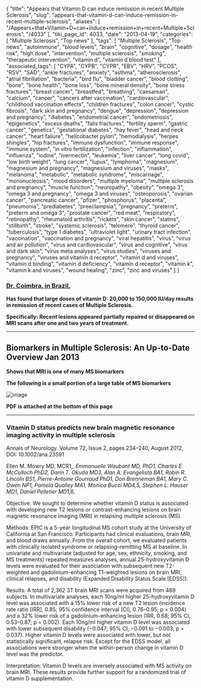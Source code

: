 {
    "title": "Appears that Vitamin D can induce remission in recent Multiple Sclerosis",
    "slug": "appears-that-vitamin-d-can-induce-remission-in-recent-multiple-sclerosis",
    "aliases": [
        "/Appears+that+Vitamin+D+can+induce+remission+in+recent+Multiple+Sclerosis",
        "/4033"
    ],
    "tiki_page_id": 4033,
    "date": "2013-04-19",
    "categories": [
        "Multiple Sclerosis",
        "Top news"
    ],
    "tags": [
        "Multiple Sclerosis",
        "Top news",
        "autoimmune",
        "blood levels",
        "brain",
        "cognitive",
        "dosage",
        "health risk",
        "high dose",
        "intervention",
        "multiple sclerosis",
        "smoking",
        "therapeutic intervention",
        "vitamin d",
        "vitamin d blood test"
    ],
    "associated_tags": [
        "CYPA",
        "CYPB",
        "CYPR",
        "EBV",
        "HRV",
        "PCOS",
        "RSV",
        "SAD",
        "ankle fractures",
        "anxiety",
        "asthma",
        "atherosclerosis",
        "atrial fibrillation",
        "bacteria",
        "bird flu",
        "bladder cancer",
        "blood clotting",
        "bone",
        "bone health",
        "bone loss",
        "bone mineral density",
        "bone stress fractures",
        "breast cancer",
        "breastfed",
        "breathing",
        "caesarean",
        "calcium",
        "cancer",
        "cancers after vaccination",
        "cardiovascular",
        "childhood vaccination effects",
        "children fractures",
        "colon cancer",
        "cystic fibrosis",
        "dark skin and pregnancy",
        "dengue",
        "depression",
        "depression and pregnancy",
        "diabetes",
        "endometrial cancer",
        "endometriosis",
        "epigenetics",
        "excess deaths",
        "falls fractures",
        "fertility sperm",
        "gastric cancer",
        "genetics",
        "gestational diabetes",
        "hay fever",
        "head and neck cancer",
        "heart failure",
        "helicobacter pylori",
        "hemodialysis",
        "herpes shingles",
        "hip fractures",
        "immune dysfunction",
        "immune response",
        "immune system",
        "in vitro fertilization",
        "infection",
        "inflammation",
        "influenza",
        "iodine",
        "ivermectin",
        "leukemia",
        "liver cancer",
        "long covid",
        "low birth weight",
        "lung cancer",
        "lupus",
        "lymphoma",
        "magnesium",
        "magnesium and pregnancy",
        "magnesium and viruses",
        "masks",
        "melanoma",
        "metabolic",
        "metabolic syndrome",
        "miscarriage",
        "mononucleosis",
        "mood disorders",
        "multiple myeloma",
        "multiple sclerosis and pregnancy",
        "muscle function",
        "neuropathy",
        "obesity",
        "omega 3",
        "omega 3 and pregnancy",
        "omega 3 and viruses",
        "osteoporosis",
        "ovarian cancer",
        "pancreatic cancer",
        "pfizer",
        "phosphorus",
        "placenta",
        "pneumonia",
        "prediabetes",
        "preeclampsia",
        "pregnancy",
        "preterm",
        "preterm and omega 3",
        "prostate cancer",
        "red meat",
        "respiratory",
        "retinopathy",
        "rheumatoid arthritis",
        "rickets",
        "skin cancer",
        "statins",
        "stillbirth",
        "stroke",
        "systemic sclerosis",
        "telomere",
        "thyroid cancer",
        "tuberculosis",
        "type 1 diabetes",
        "ultraviolet light",
        "urinary tract infection",
        "vaccination",
        "vaccination and pregnancy",
        "viral hepatitis",
        "virus",
        "virus and air pollution",
        "virus and cardiovascular",
        "virus and cognitive",
        "virus and dark skin",
        "virus meta analyses",
        "virus studies",
        "viruses and pregnancy",
        "viruses and vitamin d receptor",
        "vitamin d and viruses",
        "vitamin d binding",
        "vitamin d deficiency",
        "vitamin d receptor",
        "vitamin k",
        "vitamin k and viruses",
        "wound healing",
        "zinc",
        "zinc and viruses"
    ]
}


### [Dr. Coimbra, in Brazil](/tags/dr-coimbra-in-brazil.html),

 **Has found that large doses of vitamin D: 20,000 to 150,000 IU/day results in remission of recent cases of Multiple Sclerosis.** 

 **Specifically: Recent lesions appeared partially repaired or disappeared on MRI scans after one and two years of treatment.** 

---

## Biomarkers in Multiple Sclerosis: An Up-to-Date Overview Jan 2013

 **Shows that MRI is one of many MS biomarkers** 

 **The following is a small portion of a large table of MS biomarkers** 

<img src="https://d378j1rmrlek7x.cloudfront.net/attachments/jpeg/biomarkers.jpg" alt="image">

 **PDF is attached at the bottom of this page** 

---

### Vitamin D status predicts new brain magnetic resonance imaging activity in multiple sclerosis

Annals of Neurology. Volume 72, Issue 2, pages 234–240, August 2012, DOI: 10.1002/ana.23591

Ellen M. Mowry MD, MCR1,*,     Emmanuelle Waubant MD, PhD1,     Charles E. McCulloch PhD2,     Darin T. Okuda MD3,     Alan A. Evangelista BA1,     Robin R. Lincoln BS1,     Pierre-Antoine Gourraud PhD1,     Don Brenneman BA1,     Mary C. Owen NP1,     Pamela Qualley MA1,     Monica Bucci MD4,5,     Stephen L. Hauser MD1,     Daniel Pelletier MD1,6,*

Objective: We sought to determine whether vitamin D status is associated with developing new T2 lesions or contrast-enhancing lesions on brain magnetic resonance imaging (MRI) in relapsing multiple sclerosis (MS).

Methods: EPIC is a 5-year longitudinal MS cohort study at the University of California at San Francisco. Participants had clinical evaluations, brain MRI, and blood draws annually. From the overall cohort, we evaluated patients with clinically isolated syndrome or relapsing–remitting MS at baseline. In univariate and multivariate (adjusted for age, sex, ethnicity, smoking, and MS treatments) repeated measures analyses, annual 25-hydroxyvitamin D levels were evaluated for their association with subsequent new T2-weighted and gadolinium-enhancing T1-weighted lesions on brain MRI, clinical relapses, and disability (Expanded Disability Status Scale <span>[EDSS]</span>).

Results: A total of 2,362 3T brain MRI scans were acquired from 469 subjects. In multivariate analyses, each 10ng/ml higher 25-hydroxyvitamin D level was associated with a 15% lower risk of a new T2 lesion (incidence rate ratio <span>[IRR]</span>, 0.85; 95% confidence interval <span>[CI]</span>, 0.76–0.95; p = 0.004) and a 32% lower risk of a gadolinium-enhancing lesion (IRR, 0.68; 95% CI, 0.53–0.87; p = 0.002). Each 10ng/ml higher vitamin D level was associated with lower subsequent disability (−0.047; 95% CI, −0.091 to −0.003; p = 0.037). Higher vitamin D levels were associated with lower, but not statistically significant, relapse risk. Except for the EDSS model, all associations were stronger when the within-person change in vitamin D level was the predictor.

Interpretation: Vitamin D levels are inversely associated with MS activity on brain MRI. These results provide further support for a randomized trial of vitamin D supplementation.